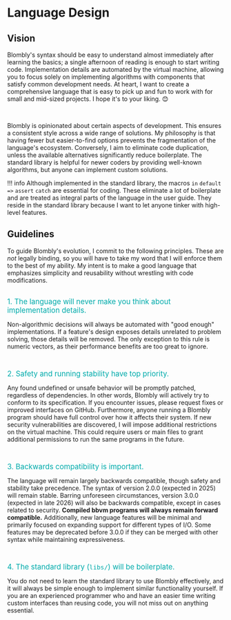 # Language Design


## Vision

Blombly's syntax should be easy to understand almost immediately after 
learning the basics; a single afternoon of reading is enough to start 
writing code. Implementation details are automated by the virtual machine, 
allowing you to focus solely on implementing algorithms with components
that satisfy common development needs.
At heart, I want to create a comprehensive language that is easy to pick up
and fun to work with for small and mid-sized projects. I hope it's to your liking. 😊

<br>

Blombly is opinionated about certain aspects of development. 
This ensures a consistent style across a wide range of solutions. 
My philosophy is that having fewer but easier-to-find options prevents 
the fragmentation of the language's ecosystem. Conversely, I aim to eliminate 
code duplication, unless the available alternatives significantly reduce boilerplate.
The standard library is helpful for newer coders by providing well-known algorithms,
but anyone can implement custom solutions.


!!! info
    Although implemented in the standard library, the macros
    `in` `default` `=>` `assert` `catch` are essential for coding.
    These eliminate a lot of boilerplate and are treated as integral parts of the language
    in the user guide. They reside in the standard library because I want to 
    let anyone tinker with high-level features.


## Guidelines

To guide Blombly's evolution, I commit to the following principles. 
These are *not* legally binding,
so you will have to take my word that I will enforce them to the
best of my ability. My intent is to make a good language that emphasizes
simplicity and reusability without wrestling with code modifications.

<br>
<span style="font-size:1.2em;color:#00ABAB;">1. The language will never make you think about implementation details.</span>

Non-algorithmic decisions will always be automated with "good enough" implementations.
If a feature's design exposes details unrelated to problem solving, those details will be removed.
The only exception to this rule is numeric vectors, 
as their performance benefits are too great to ignore.

<br>

<span style="font-size:1.2em;color:#00ABAB;">2. Safety and running stability have top priority.</span>

Any found undefined or unsafe behavior will be promptly patched, regardless of dependencies. 
In other words, Blombly will actively try to conform to its specification. If you encounter issues, 
please request fixes or improved interfaces on GitHub.
Furthermore, anyone running a Blombly program should have full control over how it affects their system. 
If new security vulnerabilities are discovered, I will impose additional restrictions on the virtual machine. 
This could require users or main files to grant additional permissions to run the same programs in
the future.

<br>

<span style="font-size:1.2em;color:#00ABAB;">3. Backwards compatibility is important.</span>

The language will remain largely backwards compatible, though safety and stability take precedence. 
The syntax of version 2.0.0 (expected in 2025) will remain stable. Barring unforeseen circumstances, 
version 3.0.0 (expected in late 2026) will also be backwards compatible, except in cases related to
security.
**Compiled bbvm programs will always remain forward compatible.** Additionally, new language features 
will be minimal and primarily focused on expanding support for different types of I/O. Some features 
may be deprecated before 3.0.0 if they can be merged with other syntax while maintaining expressiveness.

<br>

<span style="font-size:1.2em;color:#00ABAB;">4. The standard library (`libs/`) will be boilerplate.</span>

You do not need to learn the standard library to use Blombly effectively, 
and it will always be simple enough to implement similar functionality yourself.
If you are an experienced programmer who and have an easier time writing custom interfaces
than reusing code, you will not miss out on anything essential.
